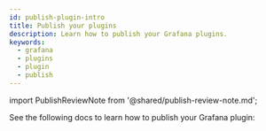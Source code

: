 ```yaml
---
id: publish-plugin-intro
title: Publish your plugins 
description: Learn how to publish your Grafana plugins.
keywords:
  - grafana
  - plugins
  - plugin
  - publish
---
```


import PublishReviewNote from '@shared/publish-review-note.md';

<PublishReviewNote />

See the following docs to learn how to publish your Grafana plugin:

<DocLinkList />
